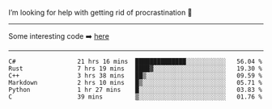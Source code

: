 I’m looking for help with getting rid of procrastination 🤔

-----

Some interesting code :arrow_right: [here](https://github.com/zhen8838/playground)

-----

<!--START_SECTION:waka-->

```text
C#                 21 hrs 16 mins  ██████████████░░░░░░░░░░░   56.04 %
Rust               7 hrs 19 mins   ████▓░░░░░░░░░░░░░░░░░░░░   19.30 %
C++                3 hrs 38 mins   ██▒░░░░░░░░░░░░░░░░░░░░░░   09.59 %
Markdown           2 hrs 10 mins   █▒░░░░░░░░░░░░░░░░░░░░░░░   05.71 %
Python             1 hr 27 mins    █░░░░░░░░░░░░░░░░░░░░░░░░   03.83 %
C                  39 mins         ▒░░░░░░░░░░░░░░░░░░░░░░░░   01.76 %
```

<!--END_SECTION:waka-->

<!--
**zhen8838/zhen8838** is a ✨ _special_ ✨ repository because its `README.md` (this file) appears on your GitHub profile.

Here are some ideas to get you started:

- 🔭 I’m currently working on ...
- 🌱 I’m currently learning ...
- 👯 I’m looking to collaborate on ...
 ...
- 💬 Ask me about ...
- 📫 How to reach me: ...
- 😄 Pronouns: ...
- ⚡ Fun fact: ...
-->
